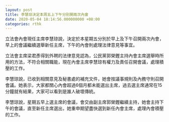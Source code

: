 ```yaml
---
layout: post
title: 李慧琼決定本周五上下午分別開兩次內會
date: 2020-05-04 18:14:56.000000000 +08:00
categories: rthk
---
```


立法會內會現任主席李慧琼說，決定於本星期五分別於早上及下午召開兩次內會，早上的會議繼續選舉新任主席，下午的內會則處理法律意見等事宜。

立法會主席梁君彥得到外聘的法律意見認為，公民黨郭榮鏗主持內會主席選舉時所用的方法，不符合相關職能，現在內會主席李慧琼有權力及責任召開會議，處理積壓的工作。

李慧琼說，已收到相關意見及秘書處的補充文件，她會按議事規則及內務守則召開會議。她表示，大家都關心內會超過6個月都未能選出主席，過去選主席通常在15分鐘就有結果，大家可以看到是誰人破壞傳統。

李慧琼說，星期五早上選主席的會議，會交由副主席郭榮鏗繼續主持，她會主持下午的會議，直至新任主席選出，她重申期望盡快選到新任內會主席，處理內會積壓的工作。
